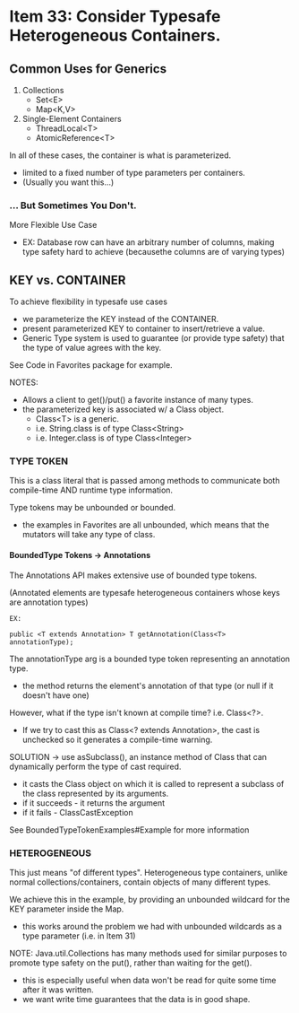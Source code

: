 # Item 33: Consider Typesafe Heterogeneous Containers.

## Common Uses for Generics
1. Collections
    - Set\<E>
    - Map\<K,V>
1. Single-Element Containers
    - ThreadLocal\<T> 
    - AtomicReference\<T>
    
In all of these cases, the container is what is parameterized. 
- limited to a fixed number of type parameters per containers. 
- (Usually you want this...)

### ... But Sometimes You Don't. 
More Flexible Use Case
- EX: Database row can have an arbitrary number of columns, making type
safety hard to achieve (becausethe columns are of varying types)

## KEY vs. CONTAINER
To achieve flexibility in typesafe use cases
- we parameterize the KEY instead of the CONTAINER.
- present parameterized KEY to container to insert/retrieve a value. 
- Generic Type system is used to guarantee (or provide type safety) that
the type of value agrees with the key.

See Code in Favorites package for example.

NOTES:
- Allows a client to get()/put() a favorite instance of many types. 
- the parameterized key is associated w/ a Class object. 
    - Class\<T> is a generic. 
    - i.e. String.class is of type Class\<String>
    - i.e. Integer.class is of type Class\<Integer>
    
### TYPE TOKEN
This is a class literal that is passed among methods to communicate
both compile-time AND runtime type information. 

Type tokens may be unbounded or bounded. 
- the examples in Favorites are all unbounded, which means that the 
mutators will take any type of class. 

#### BoundedType Tokens -> Annotations
The Annotations API makes extensive use of bounded type tokens. 

(Annotated elements are typesafe heterogeneous containers whose
keys are annotation types)

    EX: 
    
    public <T extends Annotation> T getAnnotation(Class<T> annotationType);

The annotationType arg is a bounded type token representing an 
annotation type. 
- the method returns the element's annotation of that type (or null
if it doesn't have one)

However, what if  the type isn't known at compile time? 
i.e. Class<?>. 
- If we try to cast this as Class<? extends Annotation>, the cast is 
unchecked so it generates a compile-time warning. 

SOLUTION -> use asSubclass(), an instance method of Class that can 
dynamically perform the type of cast required. 
- it casts the Class object on which it is called to 
represent a subclass of the class represented by its arguments. 
- if it succeeds - it returns the argument
- if it fails - ClassCastException

See BoundedTypeTokenExamples#Example for more information 

### HETEROGENEOUS
This just means "of different types". Heterogeneous type containers, unlike
normal collections/containers, contain objects of many different types.

We achieve this in the example, by providing an unbounded wildcard for the
KEY parameter inside the Map. 
- this works around the problem we had with unbounded wildcards as a 
type parameter (i.e. in Item 31)

NOTE: Java.util.Collections has many methods used for similar purposes
to promote type safety on the put(), rather than waiting for the get(). 
- this is especially useful when data won't be read for quite some time
after it was written. 
- we want write time guarantees that the data is in good shape. 


